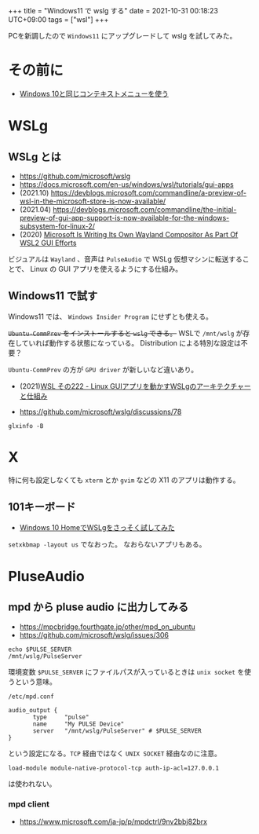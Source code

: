+++
title = "Windows11 で wslg する"
date = 2021-10-31 00:18:23 UTC+09:00
tags = ["wsl"]
+++


PCを新調したので `Windows11` にアップグレードして wslg を試してみた。

# その前に

* [Windows 10と同じコンテキストメニューを使う](https://news.mynavi.jp/article/win11tips-6/)

# WSLg

## WSLg とは

* <https://github.com/microsoft/wslg>
* <https://docs.microsoft.com/en-us/windows/wsl/tutorials/gui-apps>
* (2021.10) <https://devblogs.microsoft.com/commandline/a-preview-of-wsl-in-the-microsoft-store-is-now-available/>
* (2021.04) <https://devblogs.microsoft.com/commandline/the-initial-preview-of-gui-app-support-is-now-available-for-the-windows-subsystem-for-linux-2/>
* (2020) [Microsoft Is Writing Its Own Wayland Compositor As Part Of WSL2 GUI Efforts](https://www.phoronix.com/scan.php?page=news_item&px=Microsoft-Writing-Wayland-Comp)

ビジュアルは `Wayland` 、音声は `PulseAudio` で WSLg 仮想マシンに転送することで、
Linux の GUI アプリを使えるようにする仕組み。

## Windows11 で試す

Windows11 では、 `Windows Insider Program` にせずとも使える。

~~`Ubuntu-CommPrev` をインストールすると `wslg` できる。~~
WSLで `/mnt/wslg` が存在していれば動作する状態になっている。
Distribution による特別な設定は不要？

`Ubuntu-CommPrev` の方が `GPU driver` が新しいなど違いあり。

* (2021)[WSL その222 - Linux GUIアプリを動かすWSLgのアーキテクチャーと仕組み](https://kledgeb.blogspot.com/2021/04/wsl-222-linux-guiwslg.html)

* <https://github.com/microsoft/wslg/discussions/78>

`glxinfo -B`

# X

特に何も設定しなくても `xterm` とか `gvim` などの X11 のアプリは動作する。

## 101キーボード

* [Windows 10 HomeでWSLgをさっそく試してみた](https://www.eisbahn.jp/yoichiro/2021/06/wslg.html)

`setxkbmap -layout us` でなおった。
なおらないアプリもある。

# PluseAudio

## mpd から pluse audio に出力してみる

* <https://mpcbridge.fourthgate.jp/other/mpd_on_ubuntu>
* <https://github.com/microsoft/wslg/issues/306>

```
echo $PULSE_SERVER
/mnt/wslg/PulseServer
```

環境変数 `$PULSE_SERVER` にファイルパスが入っているときは `unix socket` を使うという意味。

`/etc/mpd.conf`

```
audio_output {
       type     "pulse"
       name     "My PULSE Device"
       server   "/mnt/wslg/PulseServer" # $PULSE_SERVER
}
```

という設定になる。`TCP` 経由ではなく `UNIX SOCKET` 経由なのに注意。

```
load-module module-native-protocol-tcp auth-ip-acl=127.0.0.1
```
は使われない。

### mpd client

* <https://www.microsoft.com/ja-jp/p/mpdctrl/9nv2bbj82brx>

